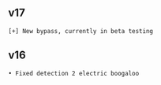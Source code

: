 ## v17
```
[+] New bypass, currently in beta testing
```

## v16
```
• Fixed detection 2 electric boogaloo
```